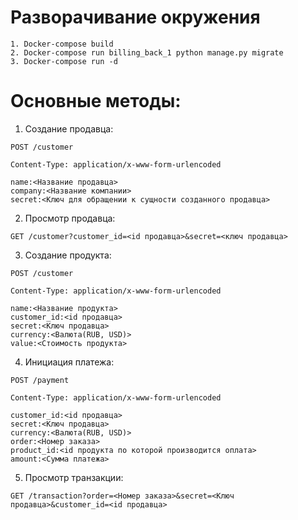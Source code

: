 #  Разворачивание окружения

```
1. Docker-compose build
2. Docker-compose run billing_back_1 python manage.py migrate
3. Docker-compose run -d
```

# Основные методы:

1. Создание продавца:
```
POST /customer

Content-Type: application/x-www-form-urlencoded

name:<Название продавца>
company:<Название компании>
secret:<Ключ для обращении к сущности созданного продавца>
```

2. Просмотр продавца:
```
GET /customer?customer_id=<id продавца>&secret=<ключ продавца>
```
3. Создание продукта:
```
POST /customer

Content-Type: application/x-www-form-urlencoded

name:<Название продукта>
customer_id:<id продавца>
secret:<Ключ продавца>
currency:<Валюта(RUB, USD)>
value:<Стоимость продукта>
```
4. Инициация платежа:
```
POST /payment

Content-Type: application/x-www-form-urlencoded

customer_id:<id продавца>
secret:<Ключ продавца>
currency:<Валюта(RUB, USD)>
order:<Номер заказа>
product_id:<id продукта по которой производится оплата>
amount:<Сумма платежа>
```
5. Просмотр транзакции:
```
GET /transaction?order=<Номер заказа>&secret=<Ключ продавца>&customer_id=<id продавца> 
```
